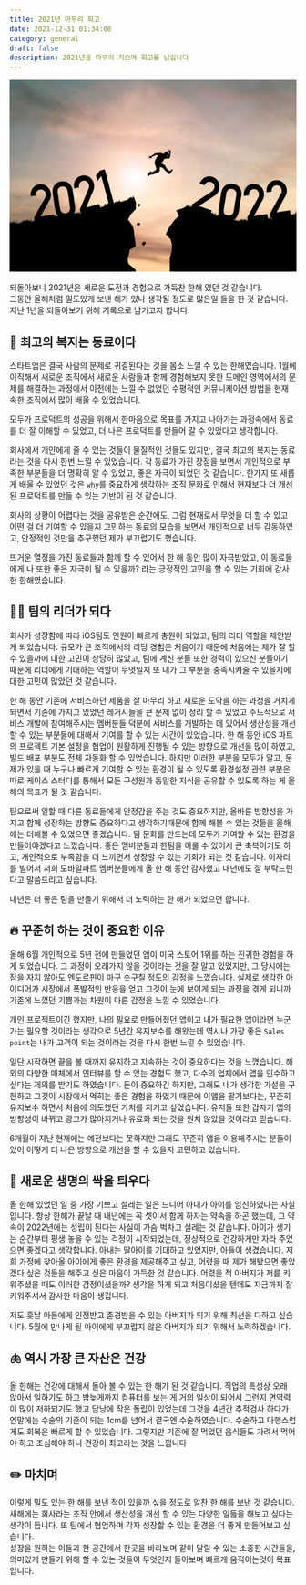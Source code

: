 ```yaml
---
title: 2021년 마무리 회고
date: 2021-12-31 01:34:00
category: general
draft: false
description: 2021년을 마무리 지으며 회고를 남깁니다
---
```


![](../../assets/2021-12-31/main.jpg)

되돌아보니 2021년은 새로운 도전과 경험으로 가득찬 한해 였던 것 같습니다.  
그동안 올해처럼 밀도있게 보낸  해가 있나 생각될 정도로 많은일 들을 한 것 같습니다.  
지난 1년을 되돌아보기 위해 기록으로 남기고자 합니다. 

## 🤝 최고의 복지는 동료이다

스타트업은 결국 사람의 문제로 귀결된다는 것을 몸소 느낄 수 있는 한해였습니다.
1월에 이직해서 새로운 조직에서 새로운 사람들과 함께 경험해보지 못한 도메인 영역에서의 문제를 해결하는 과정에서  이전에는 느낄 수 없었던  수평적인 커뮤니케이션 방법을 현재 속한 조직에서 많이 배울 수 있었습니다.  

모두가 프로덕트의 성공을 위해서 한마음으로 목표를 가지고 나아가는 과정속에서  동료를 더 잘 이해할 수 있었고,
더 나은 프로덕트를 만들어 갈 수 있었다고 생각합니다.

회사에서 개인에게 줄 수 있는 것들이 물질적인 것들도 있지만, 결국 최고의 복지는 동료라는 것을 다시 한번 느낄 수 있었습니다. 각 동료가 가진 장점을 보면서 개인적으로 부족한 부분들을 더 명확히 알 수 있었고,  좋은 자극이 되었던 것 같습니다. 한가지 또 새롭게 배울 수 있었던 것은 `why`를 중요하게 생각하는 조직 문화로 인해서 현재보다 더 개선된 프로덕트를 만들 수 있는 기반이 된 것 같습니다.

회사의 상황이 어렵다는 것을 공유받은 순간에도, 그럼 현재로서 무엇을 더 할 수 있고 어떤 걸 더 기여할 수 있을지 고민하는 동료의 모습을 보면서  개인적으로 너무 감동하였고, 안정적인 것만을 추구했던 제가 부끄럽기도 했습니다.

뜨거운 열정을 가진 동료들과 함께 할 수 있어서 한 해 동안 많이 자극받았고, 이 동료들에게 나 또한 좋은 자극이 될 수 있을까? 라는 긍정적인 고민을 할 수 있는 기회에 감사한 한해였습니다.


## 🏃‍♂️ 팀의 리더가 되다

회사가 성장함에 따라 iOS팀도 인원이 빠르게 충원이 되었고, 팀의 리더 역할을 제안받게 되었습니다.
규모가 큰 조직에서의 리딩 경험은 처음이기 때문에 처음에는 제가 잘 할 수 있을까에 대한 고민이 상당히 많았고, 팀에 계신 분들 또한 경력이 있으신 분들이기 때문에 리더에게 기대하는 역할이 무엇일지 또 내가 그 부분을 충족시켜줄 수 있을지에 대한 고민이 많았던 것 같습니다.

한 해 동안 기존에 서비스하던 제품을 잘 마무리 하고 새로운 도약을 하는 과정을 거치게 되면서 기존에 가지고 있었던 레거시들을 큰 문제 없이 정리 할 수 있었고 주도적으로 서비스 개발에 참여해주시는 멤버분들 덕분에 서비스를 개발하는 데 있어서 생산성을 개선할 수 있는 부분들에 대해서 기여를 할 수 있는 시간이 있었습니다. 한 해 동안 iOS 파트의 프로젝트 기본 설정을  협업이 원활하게 진행될 수 있는 방향으로 개선을 많이 하였고, 빌드 배포 부분도 전체 자동화 할 수 있었습니다.  하지만 이러한 부분을 모두가 알고, 문제가 있을 때 누구나 빠르게 기여할 수 있는 환경이 될 수 있도록 환경설정 관련 부분은 따로  케이스 스터디를 통해서 모든 구성원과 동일한 지식을 공유할 수 있도록 하는 게 올해의 목표가 될 것 같습니다.

팀으로써 일할 때 다른 동료들에게 안정감을 주는 것도 중요하지만, 올바른 방향성을 가지고 함께 성장하는 방향도 중요하다고 생각하기때문에  함께 해볼 수 있는 것들을 올해에는 더해볼 수 있었으면 좋겠습니다.  팀 문화를 만드는데 모두가 기여할 수 있는 환경을 만들어야겠다고 느꼈습니다. 좋은 멤버분들과 한팀을 이룰 수 있어서 큰 축복이기도 하고, 개인적으로 부족함을 더 느끼면서 성장할 수 있는 기회가 되는 것 같습니다.  이자리를 빌어서 저희 모바일파트 멤버분들에게 올 한 해 동안 감사했고 내년에도 잘 부탁드린다고 말씀드리고 싶습니다.

내년은 더 좋은 팀을 만들기 위해서 더 노력하는 한 해가 되었으면 합니다.

## 🔥 꾸준히 하는 것이 중요한 이유 

올해 6월 개인적으로 5년 전에 만들었던 앱이 미국 스토어 1위를 하는 진귀한 경험을 하게 되었습니다.
그 과정이 오래가지 않을 것이라는 것을 잘 알고 있었지만, 그 당시에는 잠을 자지 않아도 엔도르핀이 마구 솟구칠 정도의  감정을 느꼈습니다.  실제로 생각한 아이디어가 시장에서 폭발적인 반응을 얻고 그것이 눈에 보이게 되는 과정을 겪게 되니까  기존에 느꼈던 기쁨과는 차원이 다른 감정을 느낄 수 있었습니다.

개인 프로젝트이긴 했지만, 나의 필요로 만들어졌던 앱이고 내가 필요한 앱이라면 누군가는 필요할 것이라는 생각으로 5년간 유지보수를 해왔는데 역시나 가장 좋은 `Sales point`는 내가 고객이 되는 것이라는 것을 다시 한번 느낄 수 있었습니다.

일단 시작하면 끝을 볼 때까지 유지하고 지속하는 것이 중요하다는 것을 느꼈습니다.
해외의 다양한 매체에서 인터뷰를 할 수 있는 경험도 했고, 다수의 업체에서 앱을 인수하고 싶다는 제의를 받기도 하였습니다. 돈이 중요하긴 하지만, 그래도 내가 생각한 가설을 구현하고 그것이 시장에서 먹히는 좋은 경험을 하였기 때문에 이앱을 팔기보다는,  꾸준히 유지보수 하면서 처음에 의도했던 가치를 지키고 싶었습니다.
유저들 또한 갑자기 앱의 방향성이 바뀌고 광고가 많아지거나 유료화 되는 것을 원치 않았을 것이라고 믿습니다.

6개월이 지난 현재에는 예전보다는 못하지만 그래도 꾸준히 앱을 이용해주시는 분들이 있어 어떻게 더 나은 방향으로 개선을 할 수 있을지 고민하고 있습니다. 


## 🌳 새로운 생명의 싹을 틔우다

올 한해 있었던 일 중 가장 기쁘고 설레는 일은 드디어 아내가 아이를 임신하였다는 사실입니다.
항상 한해가 끝날 때 내년에는 꼭 셋이서 함께 하자는 약속을 하곤 했는데, 그 약속이 2022년에는 성립이 된다는 사실이 가슴 벅차고 설레는 것 같습니다. 아이가 생기는 순간부터 평생 놓을 수 있는 걱정이 시작되었는데,  정상적으로 건강하게만 자라 주었으면 좋겠다고 생각합니다. 아내는 딸아이를 기대하고 있었지만, 아들이 생겼습니다.
저희 가정에 찾아올 아이에게  좋은 환경을 제공해주고 싶고, 어렸을 때 제가 해봤으면 좋았겠다 싶은 것들을 해주고 싶은 마음이 가득한 것 같습니다. 어렸을 적 아버지가 저를 키워주셨을 때도 이러한 감정이셨을까? 생각을 하게 되고 처음이셨을 텐데도 지금까지 잘 키워주셔서 감사한 마음이 생깁니다.

저도 훗날 아들에게 인정받고 존경받을 수 있는 아버지가 되기 위해 최선을 다하고 싶습니다.
5월에 만나게 될 아이에게 부끄럽지 않은 아버지가 되기 위해서 노력하겠습니다. 

## 🫁 역시 가장 큰 자산은 건강

올 한해는 건강에 대해서 돌아 볼 수 있는 한 해가 된 것 같습니다.
직업의 특성상 오래 앉아서 일하기도 하고 밤늦게까지 컴퓨터를 보는 게 거의 일상이 되어서 그런지 면역력이 많이 저하되기도 했고 담낭에 작은 폴립이 있었는데 그것을 4년간 추적검사 하다가 연말에는 수술의 기준이 되는 1cm를 넘어서 결국엔 수술하였습니다.
수술하고 다행스럽게도 회복은 빠르게 할 수 있었습니다. 그렇지만 기존에 잘 먹었던 음식들도 가려서 먹어야 하고 조심해야 하니 건강이 최고라는 것을 느낍니다


## ✏️ 마치며 

이렇게 밀도 있는 한 해를 보낸 적이 있을까 싶을 정도로 알찬 한 해를 보낸 것 같습니다.
새해에는 회사라는 조직 안에서 생산성을 개선 할 수 있는 다양한 일들을 해보고 싶다는 생각이 듭니다.  또 팀에서 협업하며 각자 성장할 수 있는 환경을 더 좋게 만들어보고 싶습니다.  
성장을 원하는 이들과 한 공간에서 한곳을 바라보며 같이 달릴 수 있는 소중한 시간들을, 의미있게 만들기 위해 할 수 있는 것들이 무엇인지 돌아보며 빠르게 움직이는것이 목표입니다.